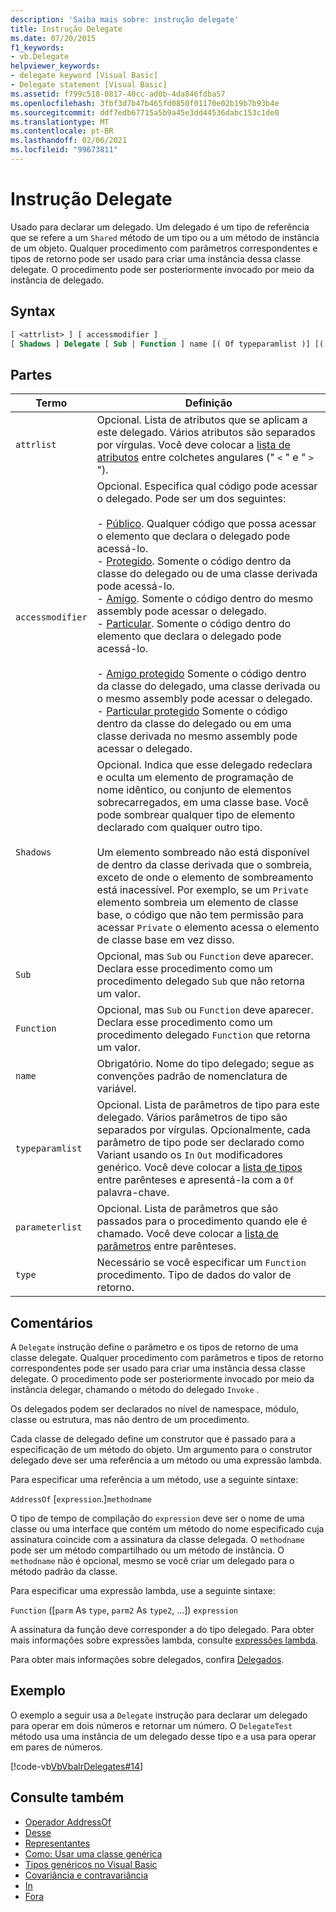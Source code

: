 ```yaml
---
description: 'Saiba mais sobre: instrução delegate'
title: Instrução Delegate
ms.date: 07/20/2015
f1_keywords:
- vb.Delegate
helpviewer_keywords:
- delegate keyword [Visual Basic]
- Delegate statement [Visual Basic]
ms.assetid: f799c518-0817-40cc-ad0b-4da846fdba57
ms.openlocfilehash: 3fbf3d7b47b465fd0850f01170e02b19b7b93b4e
ms.sourcegitcommit: ddf7edb67715a5b9a45e3dd44536dabc153c1de0
ms.translationtype: MT
ms.contentlocale: pt-BR
ms.lasthandoff: 02/06/2021
ms.locfileid: "99673811"
---
```

# <a name="delegate-statement"></a>Instrução Delegate

Usado para declarar um delegado. Um delegado é um tipo de referência que se refere a um `Shared` método de um tipo ou a um método de instância de um objeto. Qualquer procedimento com parâmetros correspondentes e tipos de retorno pode ser usado para criar uma instância dessa classe delegate. O procedimento pode ser posteriormente invocado por meio da instância de delegado.  
  
## <a name="syntax"></a>Syntax  
  
```vb  
[ <attrlist> ] [ accessmodifier ] _  
[ Shadows ] Delegate [ Sub | Function ] name [( Of typeparamlist )] [([ parameterlist ])] [ As type ]  
```  
  
## <a name="parts"></a>Partes  
  
|Termo|Definição|  
|---|---|  
|`attrlist`|Opcional. Lista de atributos que se aplicam a este delegado. Vários atributos são separados por vírgulas. Você deve colocar a [lista de atributos](attribute-list.md) entre colchetes angulares (" `<` " e " `>` ").|  
|`accessmodifier`|Opcional. Especifica qual código pode acessar o delegado. Pode ser um dos seguintes:<br /><br /> - [Público](../modifiers/public.md). Qualquer código que possa acessar o elemento que declara o delegado pode acessá-lo.<br />-   [Protegido](../modifiers/protected.md). Somente o código dentro da classe do delegado ou de uma classe derivada pode acessá-lo.<br />-   [Amigo](../modifiers/friend.md). Somente o código dentro do mesmo assembly pode acessar o delegado.<br />- [Particular](../modifiers/private.md). Somente o código dentro do elemento que declara o delegado pode acessá-lo.<br /><br /> - [Amigo protegido](../modifiers/protected-friend.md) Somente o código dentro da classe do delegado, uma classe derivada ou o mesmo assembly pode acessar o delegado. <br />- [Particular protegido](../modifiers/private-protected.md) Somente o código dentro da classe do delegado ou em uma classe derivada no mesmo assembly pode acessar o delegado. |  
|`Shadows`|Opcional. Indica que esse delegado redeclara e oculta um elemento de programação de nome idêntico, ou conjunto de elementos sobrecarregados, em uma classe base. Você pode sombrear qualquer tipo de elemento declarado com qualquer outro tipo.<br /><br /> Um elemento sombreado não está disponível de dentro da classe derivada que o sombreia, exceto de onde o elemento de sombreamento está inacessível. Por exemplo, se um `Private` elemento sombreia um elemento de classe base, o código que não tem permissão para acessar `Private` o elemento acessa o elemento de classe base em vez disso.|  
|`Sub`|Opcional, mas `Sub` ou `Function` deve aparecer. Declara esse procedimento como um procedimento delegado `Sub` que não retorna um valor.|  
|`Function`|Opcional, mas `Sub` ou `Function` deve aparecer. Declara esse procedimento como um procedimento delegado `Function` que retorna um valor.|  
|`name`|Obrigatório. Nome do tipo delegado; segue as convenções padrão de nomenclatura de variável.|  
|`typeparamlist`|Opcional. Lista de parâmetros de tipo para este delegado. Vários parâmetros de tipo são separados por vírgulas. Opcionalmente, cada parâmetro de tipo pode ser declarado como Variant usando os `In` `Out` modificadores genérico. Você deve colocar a [lista de tipos](type-list.md) entre parênteses e apresentá-la com a `Of` palavra-chave.|  
|`parameterlist`|Opcional. Lista de parâmetros que são passados para o procedimento quando ele é chamado. Você deve colocar a [lista de parâmetros](parameter-list.md) entre parênteses.|  
|`type`|Necessário se você especificar um `Function` procedimento. Tipo de dados do valor de retorno.|  
  
## <a name="remarks"></a>Comentários  

 A `Delegate` instrução define o parâmetro e os tipos de retorno de uma classe delegate. Qualquer procedimento com parâmetros e tipos de retorno correspondentes pode ser usado para criar uma instância dessa classe delegate. O procedimento pode ser posteriormente invocado por meio da instância delegar, chamando o método do delegado `Invoke` .  
  
 Os delegados podem ser declarados no nível de namespace, módulo, classe ou estrutura, mas não dentro de um procedimento.  
  
 Cada classe de delegado define um construtor que é passado para a especificação de um método do objeto. Um argumento para o construtor delegado deve ser uma referência a um método ou uma expressão lambda.  
  
 Para especificar uma referência a um método, use a seguinte sintaxe:  
  
 `AddressOf` [`expression`.]`methodname`  
  
 O tipo de tempo de compilação do `expression` deve ser o nome de uma classe ou uma interface que contém um método do nome especificado cuja assinatura coincide com a assinatura da classe delegada. O `methodname` pode ser um método compartilhado ou um método de instância. O `methodname` não é opcional, mesmo se você criar um delegado para o método padrão da classe.  
  
 Para especificar uma expressão lambda, use a seguinte sintaxe:  
  
 `Function` ([`parm` As `type`, `parm2` As `type2`, ...]) `expression`  
  
 A assinatura da função deve corresponder a do tipo delegado. Para obter mais informações sobre expressões lambda, consulte [expressões lambda](../../programming-guide/language-features/procedures/lambda-expressions.md).  
  
 Para obter mais informações sobre delegados, confira [Delegados](../../programming-guide/language-features/delegates/index.md).  
  
## <a name="example"></a>Exemplo  

 O exemplo a seguir usa a `Delegate` instrução para declarar um delegado para operar em dois números e retornar um número. O `DelegateTest` método usa uma instância de um delegado desse tipo e a usa para operar em pares de números.  
  
 [!code-vb[VbVbalrDelegates#14](~/samples/snippets/visualbasic/VS_Snippets_VBCSharp/VbVbalrDelegates/VB/Class1.vb#14)]  
  
## <a name="see-also"></a>Consulte também

- [Operador AddressOf](../operators/addressof-operator.md)
- [Desse](of-clause.md)
- [Representantes](../../programming-guide/language-features/delegates/index.md)
- [Como: Usar uma classe genérica](../../programming-guide/language-features/data-types/how-to-use-a-generic-class.md)
- [Tipos genéricos no Visual Basic](../../programming-guide/language-features/data-types/generic-types.md)
- [Covariância e contravariância](../../programming-guide/concepts/covariance-contravariance/index.md)
- [In](../modifiers/in-generic-modifier.md)
- [Fora](../modifiers/out-generic-modifier.md)
